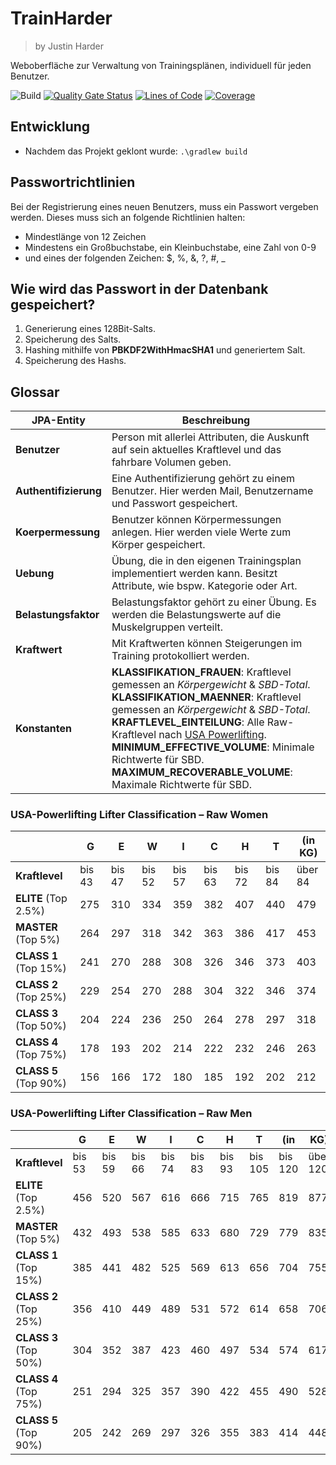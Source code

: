 # TrainHarder

> by Justin Harder

Weboberfläche zur Verwaltung von Trainingsplänen, individuell für jeden Benutzer.

![Build](https://github.com/justinhada/TrainHarder/workflows/Build/badge.svg) [![Quality Gate Status](https://sonarcloud.io/api/project_badges/measure?project=justinhada_TrainHarder&metric=alert_status)](https://sonarcloud.io/dashboard?id=justinhada_TrainHarder) [![Lines of Code](https://sonarcloud.io/api/project_badges/measure?project=justinhada_TrainHarder&metric=ncloc)](https://sonarcloud.io/dashboard?id=justinhada_TrainHarder) [![Coverage](https://sonarcloud.io/api/project_badges/measure?project=justinhada_TrainHarder&metric=coverage)](https://sonarcloud.io/dashboard?id=justinhada_TrainHarder)

## Entwicklung

* Nachdem das Projekt geklont wurde: `.\gradlew build`

## Passwortrichtlinien

Bei der Registrierung eines neuen Benutzers, muss ein Passwort vergeben werden.
Dieses muss sich an folgende Richtlinien halten:

* Mindestlänge von 12 Zeichen
* Mindestens ein Großbuchstabe, ein Kleinbuchstabe, eine Zahl von 0-9
* und eines der folgenden Zeichen: $, %, &, ?, #, _

## Wie wird das Passwort in der Datenbank gespeichert?

1. Generierung eines 128Bit-Salts.
2. Speicherung des Salts.
3. Hashing mithilfe von **PBKDF2WithHmacSHA1** und generiertem Salt.
4. Speicherung des Hashs.

## Glossar

| JPA-Entity            | Beschreibung                                                                                                                                                                                                                                                                                                                                                                                                                                              |
|-----------------------|-----------------------------------------------------------------------------------------------------------------------------------------------------------------------------------------------------------------------------------------------------------------------------------------------------------------------------------------------------------------------------------------------------------------------------------------------------------|
| **Benutzer**          | Person mit allerlei Attributen, die Auskunft auf sein aktuelles Kraftlevel und das fahrbare Volumen geben.                                                                                                                                                                                                                                                                                                                                                |
| **Authentifizierung** | Eine Authentifizierung gehört zu einem Benutzer. Hier werden Mail, Benutzername und Passwort gespeichert.                                                                                                                                                                                                                                                                                                                                                 |
| **Koerpermessung**    | Benutzer können Körpermessungen anlegen. Hier werden viele Werte zum Körper gespeichert.                                                                                                                                                                                                                                                                                                                                                                  |
| **Uebung**            | Übung, die in den eigenen Trainingsplan implementiert werden kann. Besitzt Attribute, wie bspw. Kategorie oder Art.                                                                                                                                                                                                                                                                                                                                       |
| **Belastungsfaktor**  | Belastungsfaktor gehört zu einer Übung. Es werden die Belastungswerte auf die Muskelgruppen verteilt.                                                                                                                                                                                                                                                                                                                                                     |
| **Kraftwert**         | Mit Kraftwerten können Steigerungen im Training protokolliert werden.                                                                                                                                                                                                                                                                                                                                                                                     |
| **Konstanten**        | **KLASSIFIKATION_FRAUEN**: Kraftlevel gemessen an *Körpergewicht* & *SBD-Total*. **KLASSIFIKATION_MAENNER**: Kraftlevel gemessen an *Körpergewicht* & *SBD-Total*. **KRAFTLEVEL_EINTEILUNG**: Alle Raw-Kraftlevel nach [USA Powerlifting](https://www.usapowerlifting.com/wp-content/uploads/2014/01/Raw-Classifications-lb.pdf). **MINIMUM_EFFECTIVE_VOLUME**: Minimale Richtwerte für SBD. **MAXIMUM_RECOVERABLE_VOLUME**: Maximale Richtwerte für SBD. |

### USA-Powerlifting Lifter Classification – Raw Women

|                       | G      | E      | W      | I      | C      | H      | T      | (in KG) |
|-----------------------|--------|--------|--------|--------|--------|--------|--------|---------|
| **Kraftlevel**        | bis 43 | bis 47 | bis 52 | bis 57 | bis 63 | bis 72 | bis 84 | über 84 |
| **ELITE** (Top 2.5%)  | 275    | 310    | 334    | 359    | 382    | 407    | 440    | 479     |
| **MASTER** (Top 5%)   | 264    | 297    | 318    | 342    | 363    | 386    | 417    | 453     |
| **CLASS 1** (Top 15%) | 241    | 270    | 288    | 308    | 326    | 346    | 373    | 403     |
| **CLASS 2** (Top 25%) | 229    | 254    | 270    | 288    | 304    | 322    | 346    | 374     |
| **CLASS 3** (Top 50%) | 204    | 224    | 236    | 250    | 264    | 278    | 297    | 318     |
| **CLASS 4** (Top 75%) | 178    | 193    | 202    | 214    | 222    | 232    | 246    | 263     |
| **CLASS 5** (Top 90%) | 156    | 166    | 172    | 180    | 185    | 192    | 202    | 212     |

### USA-Powerlifting Lifter Classification – Raw Men

|                       | G      | E      | W      | I      | C      | H      | T       | (in     | KG)      |
|-----------------------|--------|--------|--------|--------|--------|--------|---------|---------|----------|
| **Kraftlevel**        | bis 53 | bis 59 | bis 66 | bis 74 | bis 83 | bis 93 | bis 105 | bis 120 | über 120 |
| **ELITE** (Top 2.5%)  | 456    | 520    | 567    | 616    | 666    | 715    | 765     | 819     | 877      |
| **MASTER** (Top 5%)   | 432    | 493    | 538    | 585    | 633    | 680    | 729     | 779     | 835      |
| **CLASS 1** (Top 15%) | 385    | 441    | 482    | 525    | 569    | 613    | 656     | 704     | 755      |
| **CLASS 2** (Top 25%) | 356    | 410    | 449    | 489    | 531    | 572    | 614     | 658     | 706      |
| **CLASS 3** (Top 50%) | 304    | 352    | 387    | 423    | 460    | 497    | 534     | 574     | 617      |
| **CLASS 4** (Top 75%) | 251    | 294    | 325    | 357    | 390    | 422    | 455     | 490     | 528      |
| **CLASS 5** (Top 90%) | 205    | 242    | 269    | 297    | 326    | 355    | 383     | 414     | 448      |
